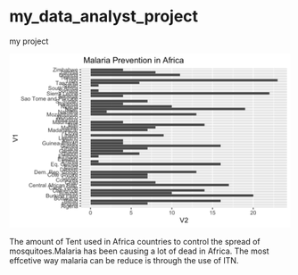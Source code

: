 # my_data_analyst_project
my project

![Use of Insecticide treated mosquitoe Net in Africa](https://raw.githubusercontent.com/carineammons/my_data_analyst_project/main/MalariaPlot%20(2).png)

 The amount of Tent used in Africa countries to control the spread of mosquitoes.Malaria has been causing a lot of dead in Africa. The most effcetive way malaria can be reduce is through the use of ITN.
